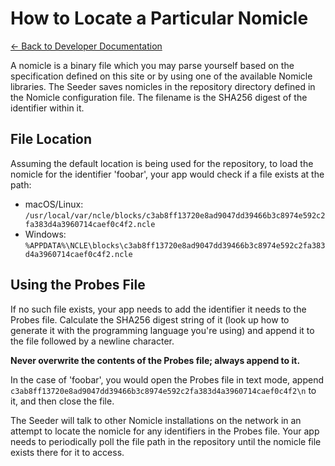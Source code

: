# How to Locate a Particular Nomicle

[← Back to Developer Documentation](../README.md)

A nomicle is a binary file which you may parse yourself based on the specification defined on this site or by using one of the available Nomicle libraries. The Seeder saves nomicles in the repository directory defined in the Nomicle configuration file. The filename is the SHA256 digest of the identifier within it.

## File Location

Assuming the default location is being used for the repository, to load the nomicle for the identifier 'foobar', your app would check if a file exists at the path:

- macOS/Linux: `/usr/local/var/ncle/blocks/c3ab8ff13720e8ad9047dd39466b3c8974e592c2fa383d4a3960714caef0c4f2.ncle`
- Windows: `%APPDATA%\NCLE\blocks\c3ab8ff13720e8ad9047dd39466b3c8974e592c2fa383d4a3960714caef0c4f2.ncle`

## Using the Probes File

If no such file exists, your app needs to add the identifier it needs to the Probes file. Calculate the SHA256 digest string of it (look up how to generate it with the programming language you're using) and append it to the file followed by a newline character.

**Never overwrite the contents of the Probes file; always append to it.**

In the case of 'foobar', you would open the Probes file in text mode, append `c3ab8ff13720e8ad9047dd39466b3c8974e592c2fa383d4a3960714caef0c4f2\n` to it, and then close the file.

The Seeder will talk to other Nomicle installations on the network in an attempt to locate the nomicle for any identifiers in the Probes file. Your app needs to periodically poll the file path in the repository until the nomicle file exists there for it to access.
